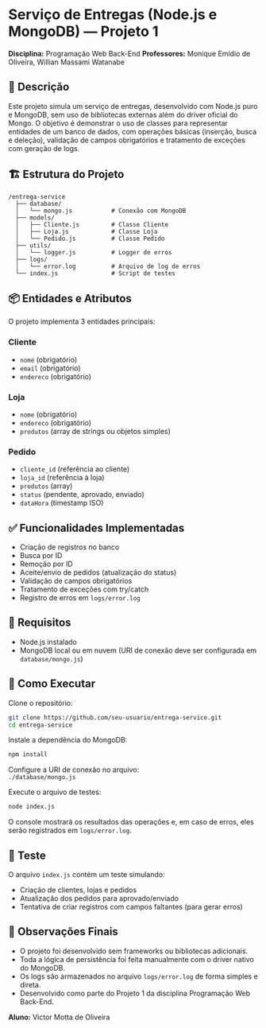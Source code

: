 
# Serviço de Entregas (Node.js e MongoDB) — Projeto 1

**Disciplina:** Programação Web Back-End
**Professores:** Monique Emídio de Oliveira, Willian Massami Watanabe

## 📌 Descrição

Este projeto simula um serviço de entregas, desenvolvido com Node.js puro e MongoDB, sem uso de bibliotecas externas além do driver oficial do Mongo. O objetivo é demonstrar o uso de classes para representar entidades de um banco de dados, com operações básicas (inserção, busca e deleção), validação de campos obrigatórios e tratamento de exceções com geração de logs.

## 🏗️ Estrutura do Projeto

```
/entrega-service
  ├── database/
  │   └── mongo.js           # Conexão com MongoDB
  ├── models/
  │   ├── Cliente.js         # Classe Cliente
  │   ├── Loja.js            # Classe Loja
  │   └── Pedido.js          # Classe Pedido
  ├── utils/
  │   └── logger.js          # Logger de erros
  ├── logs/
  │   └── error.log          # Arquivo de log de erros
  └── index.js               # Script de testes
```

## 📦 Entidades e Atributos

O projeto implementa 3 entidades principais:

### Cliente
- `nome` (obrigatório)
- `email` (obrigatório)
- `endereco` (obrigatório)

### Loja
- `nome` (obrigatório)
- `endereco` (obrigatório)
- `produtos` (array de strings ou objetos simples)

### Pedido
- `cliente_id` (referência ao cliente)
- `loja_id` (referência à loja)
- `produtos` (array)
- `status` (pendente, aprovado, enviado)
- `dataHora` (timestamp ISO)

## ✅ Funcionalidades Implementadas

- Criação de registros no banco
- Busca por ID
- Remoção por ID
- Aceite/envio de pedidos (atualização do status)
- Validação de campos obrigatórios
- Tratamento de exceções com try/catch
- Registro de erros em `logs/error.log`

## 💾 Requisitos

- Node.js instalado
- MongoDB local ou em nuvem (URI de conexão deve ser configurada em `database/mongo.js`)

## 🚀 Como Executar

Clone o repositório:

```bash
git clone https://github.com/seu-usuario/entrega-service.git
cd entrega-service
```

Instale a dependência do MongoDB:

```bash
npm install
```

Configure a URI de conexão no arquivo:  
`./database/mongo.js`

Execute o arquivo de testes:

```bash
node index.js
```

O console mostrará os resultados das operações e, em caso de erros, eles serão registrados em `logs/error.log`.

## 🧪 Teste

O arquivo `index.js` contém um teste simulando:

- Criação de clientes, lojas e pedidos
- Atualização dos pedidos para aprovado/enviado
- Tentativa de criar registros com campos faltantes (para gerar erros)

## 📁 Observações Finais

- O projeto foi desenvolvido sem frameworks ou bibliotecas adicionais.
- Toda a lógica de persistência foi feita manualmente com o driver nativo do MongoDB.
- Os logs são armazenados no arquivo `logs/error.log` de forma simples e direta.
- Desenvolvido como parte do Projeto 1 da disciplina Programação Web Back-End.

**Aluno:** Victor Motta de Oliveira
